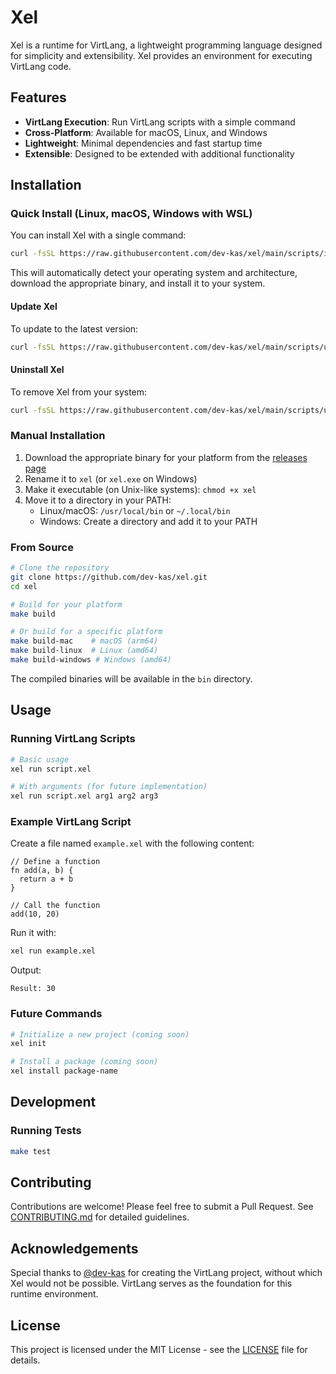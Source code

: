 # Xel

Xel is a runtime for VirtLang, a lightweight programming language designed for simplicity and extensibility. Xel provides an environment for executing VirtLang code.

## Features

- **VirtLang Execution**: Run VirtLang scripts with a simple command
- **Cross-Platform**: Available for macOS, Linux, and Windows
- **Lightweight**: Minimal dependencies and fast startup time
- **Extensible**: Designed to be extended with additional functionality

## Installation

### Quick Install (Linux, macOS, Windows with WSL)

You can install Xel with a single command:

```bash
curl -fsSL https://raw.githubusercontent.com/dev-kas/xel/main/scripts/install.sh | sh
```

This will automatically detect your operating system and architecture, download the appropriate binary, and install it to your system.

#### Update Xel

To update to the latest version:

```bash
curl -fsSL https://raw.githubusercontent.com/dev-kas/xel/main/scripts/update.sh | sh
```

#### Uninstall Xel

To remove Xel from your system:

```bash
curl -fsSL https://raw.githubusercontent.com/dev-kas/xel/main/scripts/uninstall.sh | sh
```

### Manual Installation

1. Download the appropriate binary for your platform from the [releases page](https://github.com/dev-kas/xel/releases/latest)
2. Rename it to `xel` (or `xel.exe` on Windows)
3. Make it executable (on Unix-like systems): `chmod +x xel`
4. Move it to a directory in your PATH:
   - Linux/macOS: `/usr/local/bin` or `~/.local/bin`
   - Windows: Create a directory and add it to your PATH

### From Source

```bash
# Clone the repository
git clone https://github.com/dev-kas/xel.git
cd xel

# Build for your platform
make build

# Or build for a specific platform
make build-mac    # macOS (arm64)
make build-linux  # Linux (amd64)
make build-windows # Windows (amd64)
```

The compiled binaries will be available in the `bin` directory.

## Usage

### Running VirtLang Scripts

```bash
# Basic usage
xel run script.xel

# With arguments (for future implementation)
xel run script.xel arg1 arg2 arg3
```

### Example VirtLang Script

Create a file named `example.xel` with the following content:

```
// Define a function
fn add(a, b) {
  return a + b
}

// Call the function
add(10, 20)
```

Run it with:

```bash
xel run example.xel
```

Output:
```
Result: 30
```

### Future Commands

```bash
# Initialize a new project (coming soon)
xel init

# Install a package (coming soon)
xel install package-name
```

## Development

### Running Tests

```bash
make test
```

## Contributing

Contributions are welcome! Please feel free to submit a Pull Request. See [CONTRIBUTING.md](CONTRIBUTING.md) for detailed guidelines.

## Acknowledgements

Special thanks to [@dev-kas](https://github.com/dev-kas) for creating the VirtLang project, without which Xel would not be possible. VirtLang serves as the foundation for this runtime environment.

## License

This project is licensed under the MIT License - see the [LICENSE](LICENSE) file for details.